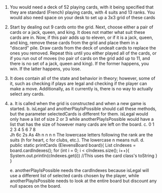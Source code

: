 1. You would need a deck of 52 playing cards, with it being specified that they are standard (French) playing cards, with 4 suits and 13 ranks. You would also need space on your desk to set up a 3x3 grid of these cards
2. Start by dealing out 9 cards onto the grid. Next, choose either a pair of cards or a jack, queen, and king. It does not matter what suit these cards are in. Now, if this pair adds up to eleven, or if it is a jack, queen, and king, remove these cards from the grid and place them in a "discard" pile. Draw cards from the deck of undealt cards to replace the ones you removed. Repeat this until you either played all of the cards, or if you run out of moves (no pair of cards on the grid add up to 11, and there is no set of a jack, queen and king). If the former happens, you win. If the latter happens, you lose.
3. It does contain all of the state and behavior in theory; however, some of it, such as checking if plays are legal and checking if the player can make a move. Additionally, as it currently is, there is no way to actually select any cards.
4.  a. It is called when the grid is constructed and when a new game is started.
    b. isLegal and anotherPlayIsPossible should call these methods, but the parameter selectedCards is different for them. isLegal would only have a list of size 2 or 3 while anotherPlayIsPossible would have a list that has the size of however many cards are left on the board.
    c.  0   1   2   3   4   5   6   7   8   
        Jh  6c  2s  As  4h  n   n   n   n       The lowercase letters following the rank are the suits (h for heart, c for clubs, etc.). The lowercase n means null.
    d.  public static printCards (ElevensBoard board){
            List<Integer> cIndexes = board.cardIndexes();
            for (int i = 0; i < cIndexes.size(); i++){
                System.out.println(cIndexes.get(i))     //This uses the card class's toString
            }
        }

    e. anotherPlayIsPossible needs the cardIndexes because isLegal will use a different list of selected cards chosen by the player, while anotherPlayIsPossible needs to look at the entire board but discount any null spaces on the board.